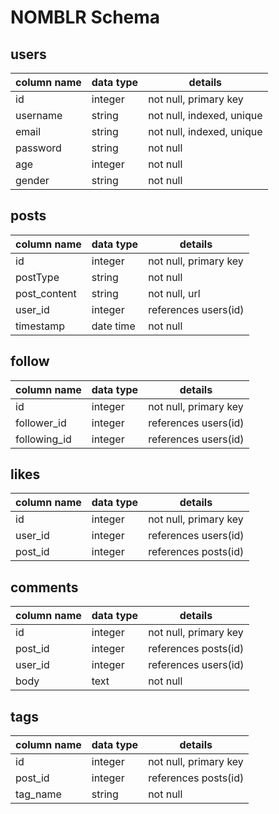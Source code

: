 # NOMBLR Schema

## users

| column name | data type | details                   |
| ----------- | --------- | ------------------------- |
| id          | integer   | not null, primary key     |
| username    | string    | not null, indexed, unique |
| email       | string    | not null, indexed, unique |
| password    | string    | not null                  |
| age         | integer   | not null                  |
| gender      | string    | not null                  |

## posts

| column name  | data type | details               |
| ------------ | --------- | --------------------- |
| id           | integer   | not null, primary key |
| postType     | string    | not null              |
| post_content | string    | not null, url         |
| user_id      | integer   | references users(id)  |
| timestamp    | date time | not null              |

## follow

| column name  | data type | details               |
| ------------ | --------- | --------------------- |
| id           | integer   | not null, primary key |
| follower_id  | integer   | references users(id)  |
| following_id | integer   | references users(id)  |

## likes

| column name | data type | details               |
| ----------- | --------- | --------------------- |
| id          | integer   | not null, primary key |
| user_id     | integer   | references users(id)  |
| post_id     | integer   | references posts(id)  |

## comments

| column name | data type | details               |
| ----------- | --------- | --------------------- |
| id          | integer   | not null, primary key |
| post_id     | integer   | references posts(id)  |
| user_id     | integer   | references users(id)  |
| body        | text      | not null              |

## tags

| column name | data type | details               |
| ----------- | --------- | --------------------- |
| id          | integer   | not null, primary key |
| post_id     | integer   | references posts(id)  |
| tag_name    | string    | not null              |

